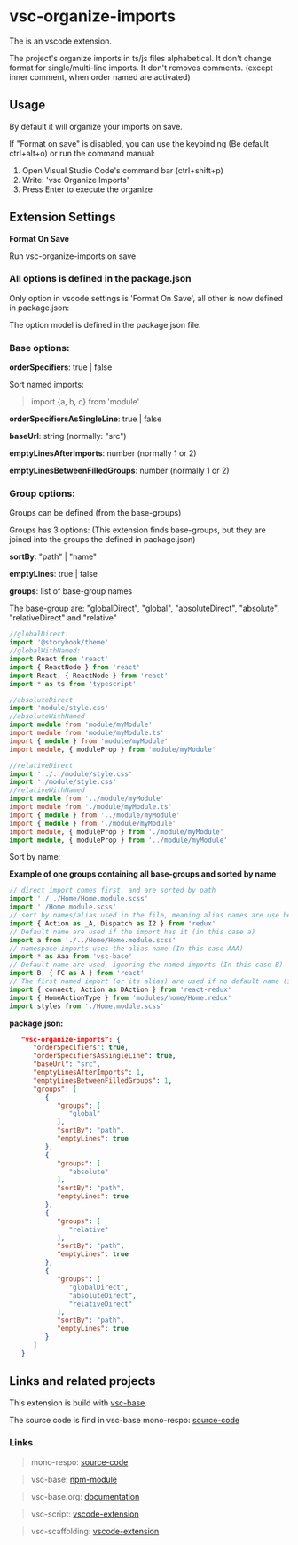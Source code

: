 # vsc-organize-imports

The is an vscode extension.

The project's organize imports in ts/js files alphabetical.
It don't change format for single/multi-line imports.
It don't removes comments. (except inner comment, when order named are activated)

## Usage

By default it will organize your imports on save.

If "Format on save" is disabled, you can use the keybinding
(Be default ctrl+alt+o)
or run the command manual:

1. Open Visual Studio Code's command bar (ctrl+shift+p)
2. Write: 'vsc Organize Imports'
3. Press Enter to execute the organize

## Extension Settings

**Format On Save**

Run vsc-organize-imports on save

### All options is defined in the package.json

Only option in vscode settings is 'Format On Save', all other is now defined in package.json:

The option model is defined in the package.json file.

### Base options:

**orderSpecifiers**: true | false

Sort named imports:

> import {a, b, c} from 'module'

**orderSpecifiersAsSingleLine**: true | false

**baseUrl**: string (normally: "src")

**emptyLinesAfterImports**: number (normally 1 or 2)

**emptyLinesBetweenFilledGroups**: number (normally 1 or 2)

### Group options:

Groups can be defined (from the base-groups)

Groups has 3 options: (This extension finds base-groups, but they are joined into the groups the defined in package.json)

**sortBy**: "path" | "name"

**emptyLines**: true | false

**groups**: list of base-group names

The base-group are: "globalDirect", "global", "absoluteDirect", "absolute", "relativeDirect" and "relative"

```ts
//globalDirect:
import '@storybook/theme'
//globalWithNamed:
import React from 'react'
import { ReactNode } from 'react'
import React, { ReactNode } from 'react'
import * as ts from 'typescript'

//absoluteDirect
import 'module/style.css'
//absoluteWithNamed
import module from 'module/myModule'
import module from 'module/myModule.ts'
import { module } from 'module/myModule'
import module, { moduleProp } from 'module/myModule'

//relativeDirect
import '../../module/style.css'
import './module/style.css'
//relativeWithNamed
import module from '../module/myModule'
import module from './module/myModule.ts'
import { module } from '../module/myModule'
import { module } from './module/myModule'
import module, { moduleProp } from './module/myModule'
import module, { moduleProp } from '../module/myModule'
```

Sort by name:

**Example of one groups containing all base-groups and sorted by name**

```ts
// direct import comes first, and are sorted by path
import './../Home/Home.module.scss'
import './Home.module.scss'
// sort by names/alias used in the file, meaning alias names are use here (in this case _A)
import { Action as _A, Dispatch as I2 } from 'redux'
// Default name are used if the import has it (in this case a)
import a from './../Home/Home.module.scss'
// namespace imports uses the alias name (In this case AAA)
import * as Aaa from 'vsc-base'
// Default name are used, ignoring the named imports (In this case B)
import B, { FC as A } from 'react'
// The first named import (or its alias) are used if no default name (in this case connect)
import { connect, Action as DAction } from 'react-redux'
import { HomeActionType } from 'modules/home/Home.redux'
import styles from './Home.module.scss'
```

**package.json:**

```json
   "vsc-organize-imports": {
      "orderSpecifiers": true,
      "orderSpecifiersAsSingleLine": true,
      "baseUrl": "src",
      "emptyLinesAfterImports": 1,
      "emptyLinesBetweenFilledGroups": 1,
      "groups": [
         {
            "groups": [
               "global"
            ],
            "sortBy": "path",
            "emptyLines": true
         },
         {
            "groups": [
               "absolute"
            ],
            "sortBy": "path",
            "emptyLines": true
         },
         {
            "groups": [
               "relative"
            ],
            "sortBy": "path",
            "emptyLines": true
         },
         {
            "groups": [
               "globalDirect",
               "absoluteDirect",
               "relativeDirect"
            ],
            "sortBy": "path",
            "emptyLines": true
         }
      ]
   }
```

## Links and related projects

This extension is build with [vsc-base](http://vsc-base.org).

The source code is find in vsc-base mono-respo: [source-code](https://github.com/alfnielsen/vsc-base)

### Links

> mono-respo: [source-code](https://github.com/alfnielsen/vsc-base)

> vsc-base: [npm-module](https://www.npmjs.com/package/vsc-base)

> vsc-base.org: [documentation](http://vsc-base.org)

> vsc-script: [vscode-extension](https://marketplace.visualstudio.com/items?itemName=alfnielsen.vsc-script)

> vsc-scaffolding: [vscode-extension](https://marketplace.visualstudio.com/items?itemName=alfnielsen.vsc-scafolding)
